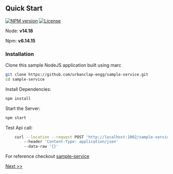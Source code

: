 
## Quick Start

[![NPM version](https://img.shields.io/npm/v/@uc-engg/marc)](https://www.npmjs.com/package/@uc-engg/marc)
[![License](https://img.shields.io/badge/license-MIT-green)](https://github.com/urbanclap-engg/marc/blob/main/LICENSE)

 Node: **v14.18**
 
 Npm: **v6.14.15**


### Installation

Clone this sample NodeJS application built using marc
```sh
git clone https://github.com/urbanclap-engg/sample-service.git
cd sample-service
```
Install Dependencies:
```sh
npm install
```
Start the Server:
```sh
npm start
```

Test Api call:

```sh
    curl --location --request POST 'http://localhost:1002/sample-service/testApi?client_id=sample-service'
        --header 'Content-Type: application/json'
        --data-raw '{}'
```

For reference checkout [sample-service](https://github.com/urbanclap-engg/sample-service) 

[Next >>](https://urbanclap-engg.github.io/marc/#/pages/usage)
